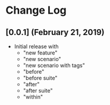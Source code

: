 # Change Log

## [0.0.1] (February 21, 2019)
- Initial release with
  - "new feature"
  - "new scenario"
  - "new scenario with tags"
  - "before"
  - "before suite"
  - "after"
  - "after suite"
  - "within"